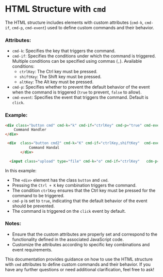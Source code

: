 # HTML Structure with `cmd` 

The HTML structure includes elements with custom attributes (`cmd-k`, `cmd-if`, `cmd-p`, `cmd-event`) used to define custom commands and their behavior.

### Attributes:

- `cmd-k`: Specifies the key that triggers the command.
- `cmd-if`: Specifies the conditions under which the command is triggered. Multiple conditions can be specified using commas (`,`). Available conditions:
  - `ctrlKey`: The Ctrl key must be pressed.
  - `shiftKey`: The Shift key must be pressed.
  - `altKey`: The Alt key must be pressed.
- `cmd-p`: Specifies whether to prevent the default behavior of the event when the command is triggered (`true` to prevent, `false` to allow).
- `cmd-event`: Specifies the event that triggers the command. Default is `click`.

### Example:

```html
<div class="button cmd" cmd-k="k" cmd-if="ctrlKey" cmd-p="true" cmd-event="click">
    Command Handler
</div>

 <div  class="button cmd2" cmd-k="K" cmd-if="ctrlKey,shiftKey"  cmd-event="click">
           Command Handal 
       </div>   
  
  <input class="upload" type="file" cmd-k="o" cmd-if="ctrlKey"   cdm-p="true" cmd-event="click">
```

In this example:
- The `<div>` element has the class `button` and `cmd`.
- Pressing the `Ctrl + K` key combination triggers the command.
- The condition `ctrlKey` ensures that the Ctrl key must be pressed for the command to be triggered.
- `cmd-p` is set to `true`, indicating that the default behavior of the event should be prevented.
- The command is triggered on the `click` event by default.

### Notes:

- Ensure that the custom attributes are properly set and correspond to the functionality defined in the associated JavaScript code.
- Customize the attributes according to specific key combinations and event requirements.



This documentation provides guidance on how to use the HTML structure with `cmd` attributes to define custom commands and their behavior. If you have any further questions or need additional clarification, feel free to ask!
